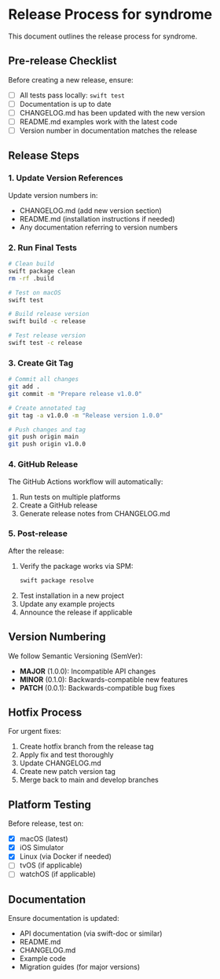 # Release Process for syndrome

This document outlines the release process for syndrome.

## Pre-release Checklist

Before creating a new release, ensure:

- [ ] All tests pass locally: `swift test`
- [ ] Documentation is up to date
- [ ] CHANGELOG.md has been updated with the new version
- [ ] README.md examples work with the latest code
- [ ] Version number in documentation matches the release

## Release Steps

### 1. Update Version References

Update version numbers in:
- CHANGELOG.md (add new version section)
- README.md (installation instructions if needed)
- Any documentation referring to version numbers

### 2. Run Final Tests

```bash
# Clean build
swift package clean
rm -rf .build

# Test on macOS
swift test

# Build release version
swift build -c release

# Test release version
swift test -c release
```

### 3. Create Git Tag

```bash
# Commit all changes
git add .
git commit -m "Prepare release v1.0.0"

# Create annotated tag
git tag -a v1.0.0 -m "Release version 1.0.0"

# Push changes and tag
git push origin main
git push origin v1.0.0
```

### 4. GitHub Release

The GitHub Actions workflow will automatically:
1. Run tests on multiple platforms
2. Create a GitHub release
3. Generate release notes from CHANGELOG.md

### 5. Post-release

After the release:
1. Verify the package works via SPM:
   ```bash
   swift package resolve
   ```
2. Test installation in a new project
3. Update any example projects
4. Announce the release if applicable

## Version Numbering

We follow Semantic Versioning (SemVer):
- **MAJOR** (1.0.0): Incompatible API changes
- **MINOR** (0.1.0): Backwards-compatible new features
- **PATCH** (0.0.1): Backwards-compatible bug fixes

## Hotfix Process

For urgent fixes:
1. Create hotfix branch from the release tag
2. Apply fix and test thoroughly
3. Update CHANGELOG.md
4. Create new patch version tag
5. Merge back to main and develop branches

## Platform Testing

Before release, test on:
- [x] macOS (latest)
- [x] iOS Simulator
- [x] Linux (via Docker if needed)
- [ ] tvOS (if applicable)
- [ ] watchOS (if applicable)

## Documentation

Ensure documentation is updated:
- API documentation (via swift-doc or similar)
- README.md
- CHANGELOG.md
- Example code
- Migration guides (for major versions)